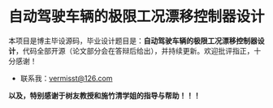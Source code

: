 # 自动驾驶车辆的极限工况漂移控制器设计

本项目是博主毕设源码，毕业设计题目是：**自动驾驶车辆的极限工况漂移控制器设计**，代码全部开源（论文部分会在答辩后给出），并持续更新。欢迎批评指正，十分感谢！

* 联系我：vermisst@126.com

**以及，特别感谢于树友教授和施竹清学姐的指导与帮助！！！**
